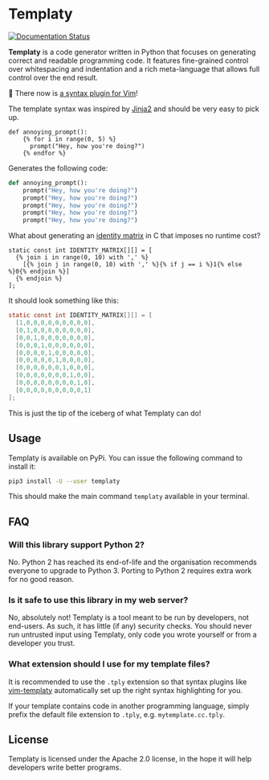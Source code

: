 Templaty
========

[![Documentation Status](https://readthedocs.org/projects/templaty/badge/?version=latest)](https://templaty.readthedocs.io/en/latest/?badge=latest)

**Templaty** is a code generator written in Python that focuses on generating
correct and readable programming code. It features fine-grained control over
whitespacing and indentation and a rich meta-language that allows full control
over the end result.

🌈 There now is [a syntax plugin for Vim][2]!

The template syntax was inspired by [Jinja2][1] and should be very easy to pick
up.

```
def annoying_prompt():
    {% for i in range(0, 5) %}
      prompt("Hey, how you're doing?")
    {% endfor %}
```

Generates the following code:

```python
def annoying_prompt():
    prompt("Hey, how you're doing?")
    prompt("Hey, how you're doing?")
    prompt("Hey, how you're doing?")
    prompt("Hey, how you're doing?")
    prompt("Hey, how you're doing?")
```

What about generating an [identity matrix][3] in C that imposes no runtime cost?

```
static const int IDENTITY_MATRIX[][] = [
  {% join i in range(0, 10) with ',' %}
    [{% join j in range(0, 10) with ',' %}{% if j == i %}1{% else %}0{% endjoin %}]
  {% endjoin %}
];
```

It should look something like this:

```c
static const int IDENTITY_MATRIX[][] = [
  [1,0,0,0,0,0,0,0,0,0],
  [0,1,0,0,0,0,0,0,0,0],
  [0,0,1,0,0,0,0,0,0,0],
  [0,0,0,1,0,0,0,0,0,0],
  [0,0,0,0,1,0,0,0,0,0],
  [0,0,0,0,0,1,0,0,0,0],
  [0,0,0,0,0,0,1,0,0,0],
  [0,0,0,0,0,0,0,1,0,0],
  [0,0,0,0,0,0,0,0,1,0],
  [0,0,0,0,0,0,0,0,0,1]
];
```

This is just the tip of the iceberg of what Templaty can do!

## Usage

Templaty is available on PyPi. You can issue the following command to install it:

```sh
pip3 install -U --user templaty
```

This should make the main command `templaty` available in your terminal.

## FAQ

### Will this library support Python 2?

No. Python 2 has reached its end-of-life and the organisation recommends
everyone to upgrade to Python 3. Porting to Python 2 requires extra work
for no good reason.

### Is it safe to use this library in my web server?

No, absolutely not! Templaty is a tool meant to be run by developers, not
end-users. As such, it has little (if any) security checks. You should never
run untrusted input using Templaty, only code you wrote yourself or from a
developer you trust.

### What extension should I use for my template files?

It is recommended to use the `.tply` extension so that syntax plugins like 
[vim-templaty][2] automatically set up the right syntax highlighting for you.

If your template contains code in another programming language, simply prefix
the default file extension to `.tply`, e.g. `mytemplate.cc.tply`.

## License

Templaty is licensed under the Apache 2.0 license, in the hope it will help developers
write better programs.

[1]: https://jinja.palletsprojects.com/
[2]: https://github.com/samvv/vim-templaty
[3]: https://en.wikipedia.org/wiki/Identity_matrix
